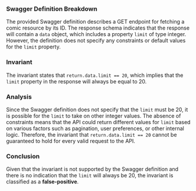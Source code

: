 ### Swagger Definition Breakdown
The provided Swagger definition describes a GET endpoint for fetching a comic resource by its ID. The response schema indicates that the response will contain a `data` object, which includes a property `limit` of type integer. However, the definition does not specify any constraints or default values for the `limit` property.

### Invariant
The invariant states that `return.data.limit == 20`, which implies that the `limit` property in the response will always be equal to 20.

### Analysis
Since the Swagger definition does not specify that the `limit` must be 20, it is possible for the `limit` to take on other integer values. The absence of constraints means that the API could return different values for `limit` based on various factors such as pagination, user preferences, or other internal logic. Therefore, the invariant that `return.data.limit == 20` cannot be guaranteed to hold for every valid request to the API.

### Conclusion
Given that the invariant is not supported by the Swagger definition and there is no indication that the `limit` will always be 20, the invariant is classified as a **false-positive**.

